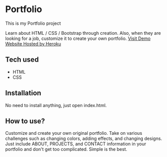 # Portfolio
This is my Portfolio project

Learn about HTML / CSS / Bootstrap through creation. Also, when they are looking for a job, customize it to create your own portfolio.
[Visit Demo Website Hosted by Heroku]()

## Tech used

- HTML
- CSS

## Installation

No need to install anything, just open index.html.

## How to use?

Customize and create your own original portfolio. Take on various challenges such as changing colors, adding effects, and changing designs. Just include ABOUT, PROJECTS, and CONTACT information in your portfolio and don't get too complicated. Simple is the best.
